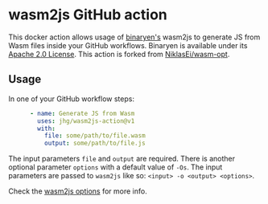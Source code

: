 # wasm2js GitHub action

This docker action allows usage of [binaryen's](https://github.com/WebAssembly/binaryen) wasm2js to generate JS from Wasm files inside your GitHub workflows. Binaryen is available under its [Apache 2.0 License](https://github.com/WebAssembly/binaryen/blob/main/LICENSE). This action is forked from [NiklasEi/wasm-opt](https://github.com/NiklasEi/wasm-opt).

## Usage

In one of your GitHub workflow steps:
```yaml
      - name: Generate JS from Wasm
        uses: jhg/wasm2js-action@v1
        with:
          file: some/path/to/file.wasm
          output: some/path/to/file.js
```

The input parameters `file` and `output` are required. There is another optional parameter `options` with a default value of `-Os`. The input parameters are passed to `wasm2js` like so: `<input> -o <output> <options>`.

Check the [wasm2js options](https://github.com/WebAssembly/binaryen/blob/main/src/tools/optimization-options.h) for more info.
